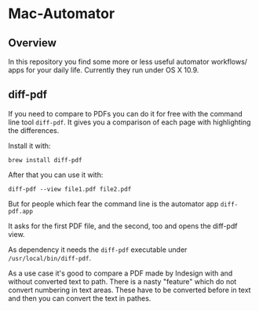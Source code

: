 # Mac-Automator

## Overview

In this repository you find some more or less useful automator workflows/ apps for your daily life.
Currently they run under OS X 10.9.

## diff-pdf

If you need to compare to PDFs you can do it for free with the command line tool `diff-pdf`. It gives you a comparison of each page with highlighting the differences.

Install it with:

`brew install diff-pdf` 

After that you can use it with:

`diff-pdf --view file1.pdf file2.pdf`

But for people which fear the command line is the automator app `diff-pdf.app`

It asks for the first PDF file, and the second, too and opens the diff-pdf view.

As dependency it needs the `diff-pdf` executable under `/usr/local/bin/diff-pdf`.

As a use case it's good to compare a PDF made by Indesign with and without converted text to path. There is a nasty "feature" which do not convert numbering in text areas. These have to be converted before in text and then you can convert the text in pathes.
